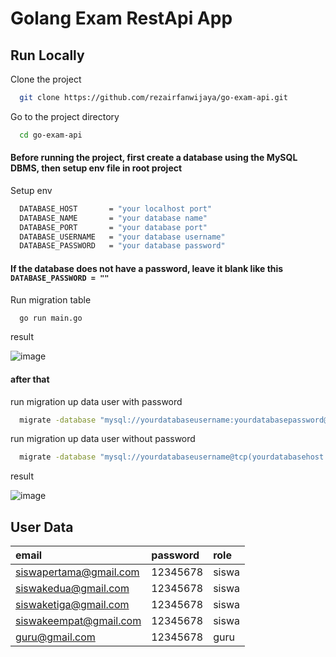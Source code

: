
# Golang Exam RestApi App


## Run Locally

Clone the project

```bash
  git clone https://github.com/rezairfanwijaya/go-exam-api.git
```

Go to the project directory

```bash
  cd go-exam-api
```

#### Before running the project, first create a database using the MySQL DBMS, then setup env file in root project

Setup env

```bash
  DATABASE_HOST       = "your localhost port"
  DATABASE_NAME       = "your database name"
  DATABASE_PORT       = "your database port"
  DATABASE_USERNAME   = "your database username"
  DATABASE_PASSWORD   = "your database password"
```
#### If the database does not have a password, leave it blank like this ```DATABASE_PASSWORD = ""```

Run migration table

```bash
  go run main.go
```
result


![image](https://user-images.githubusercontent.com/87264553/204498813-ad29cd5c-c293-4e3a-b8b0-176ea0b8aa4f.png)


#### after that 
run migration up data user with password
```bash
  migrate -database "mysql://yourdatabaseusername:yourdatabasepassword@tcp(yourdatabasehost:yourdatabaseport)/yourdatabasename" -path db/migration up
```
run migration up data user without password
```bash
  migrate -database "mysql://yourdatabaseusername@tcp(yourdatabasehost:yourdatabaseport)/yourdatabasename" -path db/migration up
```
result


![image](https://user-images.githubusercontent.com/87264553/204498884-7580de99-776b-4748-b2c8-01d151c17ebc.png)



## User Data

| email | password     | role               |
| :-------- | :------- | :------------------------- |
| siswapertama@gmail.com | 12345678 | siswa |
| siswakedua@gmail.com | 12345678 | siswa |
| siswaketiga@gmail.com | 12345678 | siswa |
| siswakeempat@gmail.com | 12345678 | siswa |
| guru@gmail.com | 12345678 | guru |



